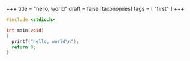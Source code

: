 +++
title = "hello, world"
draft = false
[taxonomies]
tags = [ "first" ]
+++

```c
#include <stdio.h>

int main(void)
{
  printf("hello, world\n");
  return 0;
}
```
